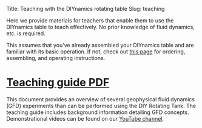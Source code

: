 Title: Teaching with the DIYnamics rotating table
Slug: teaching

Here we provide materials for teachers that enable them to use the
DIYnamics table to teach effectively.  No prior knowledge of fluid
dynamics, etc. is required.

This assumes that you've already assembled your DIYnamics table and
are familiar with its basic operation.  If not, check out [this
page](/table.html) for ordering, assembling, and operating
instructions.

# [Teaching guide PDF]({filename}../pdfs/diynamics_teaching_guide.pdf)

This document provides an overview of several geophysical fluid
dynamics (GFD) experiments than can be performed using the DIY
Rotating Tank. The teaching guide includes background information
detailing GFD concepts. Demonstrational videos can be found on our
[YouTube channel](http://tinyurl.com/diynamicsvideos).
